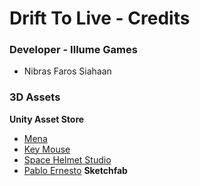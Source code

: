 # Drift To Live - Credits

### Developer - Illume Games

  - Nibras Faros Siahaan
  
  
### 3D Assets

**Unity Asset Store**
  - [Mena](https://assetstore.unity.com/packages/tools/physics/prometeo-car-controller-209444)
  - [Key Mouse](https://assetstore.unity.com/packages/2d/textures-materials/sky/customizable-skybox-174576)
  - [Space Helmet Studio](https://assetstore.unity.com/packages/3d/vehicles/land/4-toon-city-cars-205608)
  - [Pablo Ernesto](https://assetstore.unity.com/packages/3d/vehicles/land/low-poly-pixelated-beetle-car-181450)
**Sketchfab**
